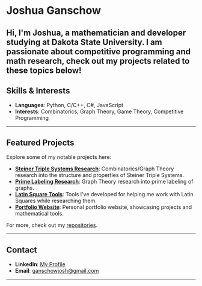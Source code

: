 # Joshua Ganschow

Hi, I'm Joshua, a mathematician and developer studying at Dakota State University. I am passionate about competitive programming and math research, check out my projects related to these topics below!
---

## Skills & Interests

- **Languages**: Python, C/C++, C#, JavaScript
- **Interests**: Combinatorics, Graph Theory, Game Theory, Competitive Programming

---

## Featured Projects

Explore some of my notable projects here:

- **[Steiner Triple Systems Research](https://github.com/GanschowJosh/Steiner-Triple-Systems-Research)**: Combinatorics/Graph Theory research into the structure and properties of Steiner Triple Systems.  
- **[Prime Labeling Research](https://github.com/GanschowJosh/PrimeGridLabeling)**: Graph Theory research into prime labeling of graphs.
- **[Latin Square Tools](https://github.com/GanschowJosh/LatinSquareTools)**: Tools I've developed for helping me work with Latin Squares while researching them.
- **[Portfolio Website](https://github.com/GanschowJosh/jgansc.how)**: Personal portfolio website, showcasing projects and mathematical tools.

For more, check out my [repositories](https://github.com/GanschowJosh?tab=repositories).

---

## Contact

- **LinkedIn**: [My Profile](https://www.linkedin.com/in/joshua-ganschow)  
- **Email**: [ganschowjosh@gmail.com](mailto:ganschowjosh@gmail.com)  

---
